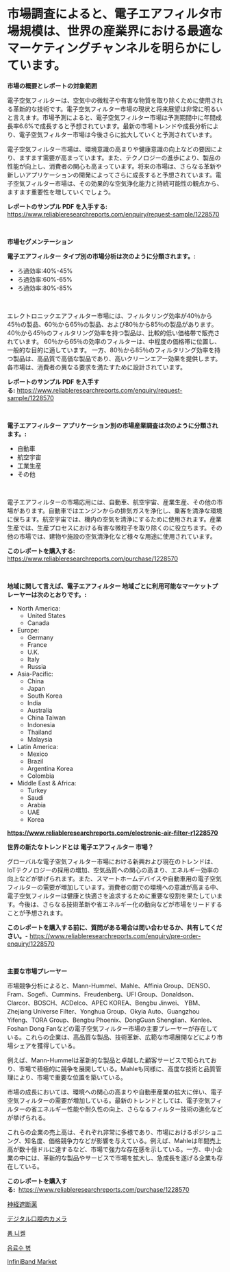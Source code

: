 <p><h1>市場調査によると、電子エアフィルタ市場規模は、世界の産業界における最適なマーケティングチャンネルを明らかにしています。</h1></p><p><strong>市場の概要とレポートの対象範囲</strong></p>
<p><p>電子空気フィルターは、空気中の微粒子や有害な物質を取り除くために使用される革新的な技術です。電子空気フィルター市場の現状と将来展望は非常に明るいと言えます。市場予測によると、電子空気フィルター市場は予測期間中に年間成長率6.6%で成長すると予想されています。最新の市場トレンドや成長分析により、電子空気フィルター市場は今後さらに拡大していくと予測されています。</p><p>電子空気フィルター市場は、環境意識の高まりや健康意識の向上などの要因により、ますます需要が高まっています。また、テクノロジーの進歩により、製品の性能が向上し、消費者の関心も高まっています。将来の市場は、さらなる革新や新しいアプリケーションの開発によってさらに成長すると予想されています。電子空気フィルター市場は、その効果的な空気浄化能力と持続可能性の観点から、ますます重要性を増していくでしょう。</p></p>
<p><strong>レポートのサンプル PDF を入手する:</strong> <a href="https://www.reliableresearchreports.com/enquiry/request-sample/1228570">https://www.reliableresearchreports.com/enquiry/request-sample/1228570</a></p>
<p>&nbsp;</p>
<p><strong>市場セグメンテーション</strong></p>
<p><strong>電子エアフィルター タイプ別の市場分析は次のように分類されます。:</strong></p>
<p><ul><li>ろ過効率:40%-45%</li><li>ろ過効率:60%-65%</li><li>ろ過効率:80%-85%</li></ul></p>
<p>&nbsp;</p>
<p><p>エレクトロニックエアフィルター市場には、フィルタリング効率が40％から45％の製品、60％から65％の製品、および80％から85％の製品があります。 40％から45％のフィルタリング効率を持つ製品は、比較的低い価格帯で販売されています。 60％から65％の効率のフィルターは、中程度の価格帯に位置し、一般的な目的に適しています。 一方、80％から85％のフィルタリング効率を持つ製品は、高品質で高価な製品であり、高いクリーンエアー効果を提供します。 各市場は、消費者の異なる要求を満たすために設計されています。</p></p>
<p><strong>レポートのサンプル PDF を入手する:</strong>&nbsp;<a href="https://www.reliableresearchreports.com/enquiry/request-sample/1228570">https://www.reliableresearchreports.com/enquiry/request-sample/1228570</a></p>
<p>&nbsp;</p>
<p><strong> 電子エアフィルター アプリケーション別の市場産業調査は次のように分類されます。:</strong></p>
<p><ul><li>自動車</li><li>航空宇宙</li><li>工業生産</li><li>その他</li></ul></p>
<p>&nbsp;</p>
<p><p>電子エアフィルターの市場応用には、自動車、航空宇宙、産業生産、その他の市場があります。自動車ではエンジンからの排気ガスを浄化し、乗客を清浄な環境に保ちます。航空宇宙では、機内の空気を清浄にするために使用されます。産業生産では、生産プロセスにおける有害な微粒子を取り除くのに役立ちます。その他の市場では、建物や施設の空気清浄化など様々な用途に使用されています。</p></p>
<p><strong>このレポートを購入する:</strong>&nbsp; <a href="https://www.reliableresearchreports.com/purchase/1228570">https://www.reliableresearchreports.com/purchase/1228570</a></p>
<p>&nbsp;</p>
<p><strong>地域に関して言えば、電子エアフィルター 地域ごとに利用可能なマーケットプレーヤーは次のとおりです。:</strong></p>
<p><ul>
    <li>
        North America:
        <ul>
            <li>United States</li>
            <li>Canada</li>
        </ul>
    </li>
    <li>
        Europe:
        <ul>
            <li>Germany</li>
            <li>France</li>
            <li>U.K.</li>
            <li>Italy</li>
            <li>Russia</li>
        </ul>
    </li>
    <li>
        Asia-Pacific:
        <ul>
            <li>China</li>
            <li>Japan</li>
            <li>South Korea</li>
            <li>India</li>
            <li>Australia</li>
            <li>China Taiwan</li>
            <li>Indonesia</li>
            <li>Thailand</li>
            <li>Malaysia</li>
        </ul>
    </li>
    <li>
        Latin America:
        <ul>
            <li>Mexico</li>
            <li>Brazil</li>
            <li>Argentina Korea</li>
            <li>Colombia</li>
        </ul>
    </li>
    <li>
        Middle East & Africa:
        <ul>
            <li>Turkey</li>
            <li>Saudi</li>
            <li>Arabia</li>
            <li>UAE</li>
            <li>Korea</li>
        </ul>
    </li>
    </ul></p>
<p><strong><a href="https://www.reliableresearchreports.com/electronic-air-filter-r1228570">https://www.reliableresearchreports.com/electronic-air-filter-r1228570</a></strong>&nbsp;</p>
<p><strong>世界の新たなトレンドとは 電子エアフィルター 市場？</strong></p>
<p><p>グローバルな電子空気フィルター市場における新興および現在のトレンドは、IoTテクノロジーの採用の増加、空気品質への関心の高まり、エネルギー効率の向上などが挙げられます。また、スマートホームデバイスや自動車用の電子空気フィルターの需要が増加しています。消費者の間での環境への意識が高まる中、電子空気フィルターは健康と快適さを追求するために重要な役割を果たしています。今後は、さらなる技術革新や省エネルギー化の動向などが市場をリードすることが予想されます。</p></p>
<p><strong>このレポートを購入する前に、質問がある場合は問い合わせるか、共有してください。</strong>- <a href="https://www.reliableresearchreports.com/enquiry/pre-order-enquiry/1228570">https://www.reliableresearchreports.com/enquiry/pre-order-enquiry/1228570</a></p>
<p>&nbsp;</p>
<p><strong>主要な市場プレーヤー</strong></p>
<p><p>市場競争分析によると、Mann-Hummel、Mahle、Affinia Group、DENSO、Fram、Sogefi、Cummins、Freudenberg、UFI Group、Donaldson、Clarcor、BOSCH、ACDelco、APEC KOREA、Bengbu Jinwei、 YBM、Zhejiang Universe Filter、Yonghua Group、Okyia Auto、Guangzhou Yifeng、TORA Group、Bengbu Phoenix、DongGuan Shenglian、Kenlee、Foshan Dong Fanなどの電子空気フィルター市場の主要プレーヤーが存在している。これらの企業は、高品質な製品、技術革新、広範な市場展開などにより市場シェアを獲得している。</p><p>例えば、Mann-Hummelは革新的な製品と卓越した顧客サービスで知られており、市場で積極的に競争を展開している。Mahleも同様に、高度な技術と品質管理により、市場で重要な位置を築いている。</p><p>市場の成長においては、環境への関心の高まりや自動車産業の拡大に伴い、電子空気フィルターの需要が増加している。最新のトレンドとしては、電子空気フィルターの省エネルギー性能や耐久性の向上、さらなるフィルター技術の進化などが挙げられる。</p><p>これらの企業の売上高は、それぞれ非常に多様であり、市場におけるポジショニング、知名度、価格競争力などが影響を与えている。例えば、Mahleは年間売上高が数十億ドルに達するなど、市場で強力な存在感を示している。一方、中小企業の中には、革新的な製品やサービスで市場を拡大し、急成長を遂げる企業も存在している。</p></p>
<p><strong>このレポートを購入する:</strong>&nbsp;&nbsp;<a href="https://www.reliableresearchreports.com/purchase/1228570">https://www.reliableresearchreports.com/purchase/1228570</a></p>
<p><p><a href="https://medium.com/@aidalakin1973/%E6%8A%97%E7%B2%BE%E7%A5%9E%E7%97%85%E8%96%AC%E5%B8%82%E5%A0%B4%E3%83%AC%E3%83%9D%E3%83%BC%E3%83%88%E3%81%AF-%E3%81%93%E3%81%AE%E5%B8%82%E5%A0%B4%E3%81%AE%E6%9C%80%E6%96%B0%E3%81%AE%E3%83%88%E3%83%AC%E3%83%B3%E3%83%89%E3%81%A8%E6%88%90%E9%95%B7%E3%81%AE%E6%A9%9F%E4%BC%9A%E3%82%92%E6%98%8E%E3%82%89%E3%81%8B%E3%81%AB%E3%81%97%E3%81%BE%E3%81%99-5411e6a34693">神経遮断薬</a></p><p><a href="https://medium.com/@alioukaye1/%E3%83%87%E3%82%B8%E3%82%BF%E3%83%AB%E5%8F%A3%E8%85%94%E3%82%AB%E3%83%A1%E3%83%A9%E3%81%AE%E3%82%B7%E3%82%A7%E3%82%A2%E9%80%B2%E5%8C%96%E3%81%A8%E5%B8%82%E5%A0%B4%E6%88%90%E9%95%B7%E3%83%88%E3%83%AC%E3%83%B3%E3%83%892024%E5%B9%B4-2031%E5%B9%B4-125504cb9f24">デジタル口腔内カメラ</a></p><p><a href="https://medium.com/@mehereenadusoye/%ED%8F%BC-%EB%8B%88%EC%BC%88-%EC%8B%9C%EC%9E%A5-%EB%B6%84%EC%84%9D-%EB%B0%8F-2024%EB%85%84%EB%B6%80%ED%84%B0-2031%EB%85%84%EA%B9%8C%EC%A7%80%EC%9D%98-%EA%B7%9C%EB%AA%A8-%EC%98%88%EC%B8%A1-4304f9b51a86">폼 니켈</a></p><p><a href="https://medium.com/@flower89678/%EC%9D%8C%EB%A3%8C%EB%B3%91-%EC%8B%9C%EC%9E%A5-%EC%84%B1%EA%B3%B5%EC%A0%81%EC%9D%B8-%EB%B9%84%EC%A6%88%EB%8B%88%EC%8A%A4-%EC%A0%84%EB%9E%B5%EC%9D%98-%EC%97%B4%EC%87%A0-2031%EB%85%84%EA%B9%8C%EC%A7%80-%EC%98%88%EC%83%81-a0a43f8710d1">음료수 병</a></p><p><a href="https://www.linkedin.com/pulse/infiniband-market-share-evolution-growth-trends-2024-2031-2u17e?trackingId=5yfZbeXMcU6l3jlmAq88mg%3D%3D">InfiniBand Market</a></p></p>